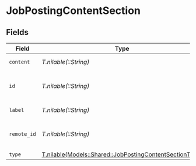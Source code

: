 # JobPostingContentSection


## Fields

| Field                                                                                                          | Type                                                                                                           | Required                                                                                                       | Description                                                                                                    | Example                                                                                                        |
| -------------------------------------------------------------------------------------------------------------- | -------------------------------------------------------------------------------------------------------------- | -------------------------------------------------------------------------------------------------------------- | -------------------------------------------------------------------------------------------------------------- | -------------------------------------------------------------------------------------------------------------- |
| `content`                                                                                                      | *T.nilable(::String)*                                                                                          | :heavy_minus_sign:                                                                                             | N/A                                                                                                            | This is a plain description                                                                                    |
| `id`                                                                                                           | *T.nilable(::String)*                                                                                          | :heavy_minus_sign:                                                                                             | Unique identifier                                                                                              | 8187e5da-dc77-475e-9949-af0f1fa4e4e3                                                                           |
| `label`                                                                                                        | *T.nilable(::String)*                                                                                          | :heavy_minus_sign:                                                                                             | N/A                                                                                                            | Key Responsibilities                                                                                           |
| `remote_id`                                                                                                    | *T.nilable(::String)*                                                                                          | :heavy_minus_sign:                                                                                             | Provider's unique identifier                                                                                   | 8187e5da-dc77-475e-9949-af0f1fa4e4e3                                                                           |
| `type`                                                                                                         | [T.nilable(Models::Shared::JobPostingContentSectionType)](../../models/shared/jobpostingcontentsectiontype.md) | :heavy_minus_sign:                                                                                             | N/A                                                                                                            |                                                                                                                |